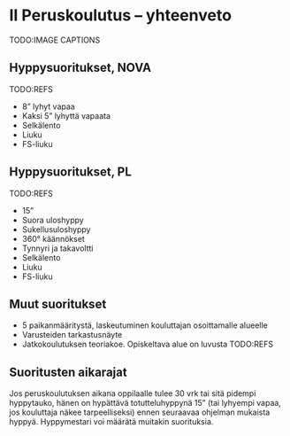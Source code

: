# II Peruskoulutus – yhteenveto
TODO:IMAGE CAPTIONS
## Hyppysuoritukset, NOVA
TODO:REFS

* 8” lyhyt vapaa
* Kaksi 5” lyhyttä vapaata
* Selkälento
* Liuku
* FS-liuku
## Hyppysuoritukset, PL
TODO:REFS

* 15”
* Suora uloshyppy
* Sukellusuloshyppy
* 360° käännökset
* Tynnyri ja takavoltti
* Selkälento
* Liuku
* FS-liuku
## Muut suoritukset
* 5 paikanmääritystä, laskeutuminen kouluttajan osoittamalle alueelle
* Varusteiden tarkastusnäyte
* Jatkokoulutuksen teoriakoe. Opiskeltava alue on luvusta TODO:REFS
## Suoritusten aikarajat
Jos peruskoulutuksen aikana oppilaalle tulee 30 vrk tai sitä pidempi hyppytauko, hänen on hypättävä totutteluhyppynä 15” (tai lyhyempi vapaa,
jos kouluttaja näkee tarpeelliseksi) ennen seuraavaa ohjelman mukaista hyppyä. Hyppymestari voi määrätä muitakin suorituksia.